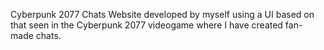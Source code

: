 Cyberpunk 2077 Chats
Website developed by myself using a UI based on that seen in the Cyberpunk 2077 videogame where I have created fan-made chats.
